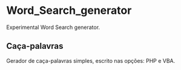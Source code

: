 # Word_Search_generator

Experimental Word Search generator.

## Caça-palavras

Gerador de caça-palavras simples, escrito nas opções: PHP e VBA.

